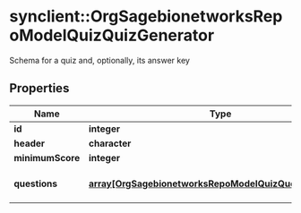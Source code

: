 # synclient::OrgSagebionetworksRepoModelQuizQuizGenerator

Schema for a quiz and, optionally, its answer key

## Properties
Name | Type | Description | Notes
------------ | ------------- | ------------- | -------------
**id** | **integer** |  | [optional] 
**header** | **character** |  | [optional] 
**minimumScore** | **integer** |  | [optional] 
**questions** | [**array[OrgSagebionetworksRepoModelQuizQuestionVariety]**](org.sagebionetworks.repo.model.quiz.QuestionVariety.md) | The questions in the Quiz | [optional] 


